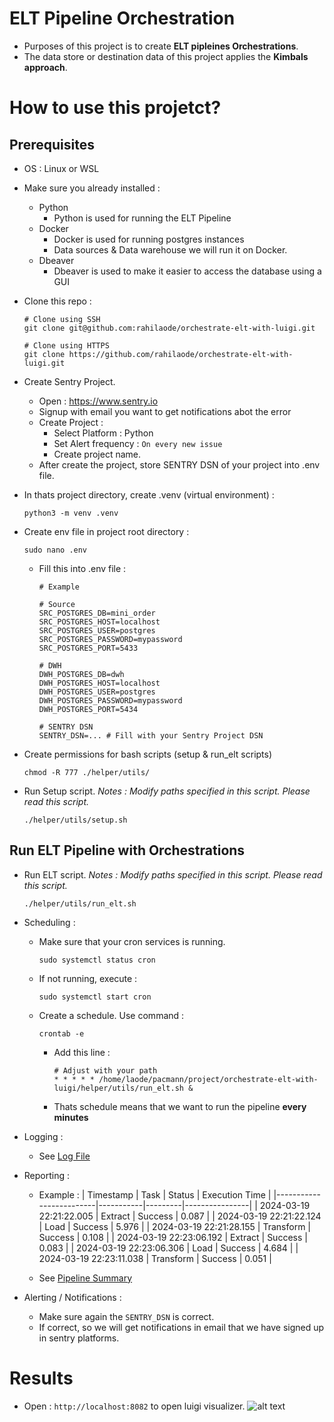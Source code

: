 # ELT Pipeline Orchestration

- Purposes of this project is to create **ELT pipleines Orchestrations**.
- The data store or destination data of this project applies the **Kimbals approach**.

# How to use this projetct?
## Prerequisites
- OS : Linux or WSL
- Make sure you already installed :
    - Python
        - Python is used for running the ELT Pipeline
    - Docker
        - Docker is used for running postgres instances
        - Data sources & Data warehouse we will run it on Docker.
    - Dbeaver
        - Dbeaver is used to make it easier to access the database using a GUI

- Clone this repo :
  ```
  # Clone using SSH
  git clone git@github.com:rahilaode/orchestrate-elt-with-luigi.git
  ```
  ```
  # Clone using HTTPS
  git clone https://github.com/rahilaode/orchestrate-elt-with-luigi.git
  ```
- Create Sentry Project.
  - Open : https://www.sentry.io
  - Signup with email you want to get notifications abot the error
  - Create Project :
    - Select Platform : Python
    - Set Alert frequency : `On every new issue`
    - Create project name.
  - After create the project, store SENTRY DSN of your project into .env file.

- In thats project directory, create .venv (virtual environment) :
  ```
  python3 -m venv .venv
  ```

- Create env file in project root directory :
  ```
  sudo nano .env
  ```
  - Fill this into .env file :
    ```
    # Example 

    # Source
    SRC_POSTGRES_DB=mini_order
    SRC_POSTGRES_HOST=localhost
    SRC_POSTGRES_USER=postgres
    SRC_POSTGRES_PASSWORD=mypassword
    SRC_POSTGRES_PORT=5433

    # DWH
    DWH_POSTGRES_DB=dwh
    DWH_POSTGRES_HOST=localhost
    DWH_POSTGRES_USER=postgres
    DWH_POSTGRES_PASSWORD=mypassword
    DWH_POSTGRES_PORT=5434

    # SENTRY DSN
    SENTRY_DSN=... # Fill with your Sentry Project DSN
    ```

- Create permissions for bash scripts (setup & run_elt scripts)
  ```
  chmod -R 777 ./helper/utils/
  ```
- Run Setup script. *Notes : Modify paths specified in this script. Please read this script.*
  ```
  ./helper/utils/setup.sh 
  ```

## Run ELT Pipeline with Orchestrations
- Run ELT script. *Notes : Modify paths specified in this script. Please read this script.*
  ```
  ./helper/utils/run_elt.sh 
  ```
- Scheduling :
  - Make sure that your cron services is running. 
    ```
    sudo systemctl status cron
    ```
  - If not running, execute :
    ```
    sudo systemctl start cron
    ```
  - Create a schedule. Use command :
    ```
    crontab -e
    ```
    - Add this line :
      ```
      # Adjust with your path
      * * * * * /home/laode/pacmann/project/orchestrate-elt-with-luigi/helper/utils/run_elt.sh &
      ```
    - Thats schedule means that we want to run the pipeline **every minutes**

- Logging :
  - See [Log File](https://github.com/rahilaode/orchestrate-elt-with-luigi/blob/master/logs/logs.log)

- Reporting :
  - Example :
    | Timestamp               | Task      | Status  | Execution Time |
    |-------------------------|-----------|---------|----------------|
    | 2024-03-19 22:21:22.005 | Extract   | Success | 0.087          |
    | 2024-03-19 22:21:22.124 | Load      | Success | 5.976          |
    | 2024-03-19 22:21:28.155 | Transform | Success | 0.108          |
    | 2024-03-19 22:23:06.192 | Extract   | Success | 0.083          |
    | 2024-03-19 22:23:06.306 | Load      | Success | 4.684          |
    | 2024-03-19 22:23:11.038 | Transform | Success | 0.051          |

  - See [Pipeline Summary](https://github.com/rahilaode/orchestrate-elt-with-luigi/blob/master/pipeline_summary.csv)


- Alerting / Notifications :
  - Make sure again the `SENTRY_DSN` is correct.
  - If correct, so we will get notifications in email that we have signed up in sentry platforms.

# Results
- Open : `http://localhost:8082` to open luigi visualizer.
![alt text](https://github.com/rahilaode/orchestrate-elt-with-luigi/blob/master/asset/pipeline-result.png)